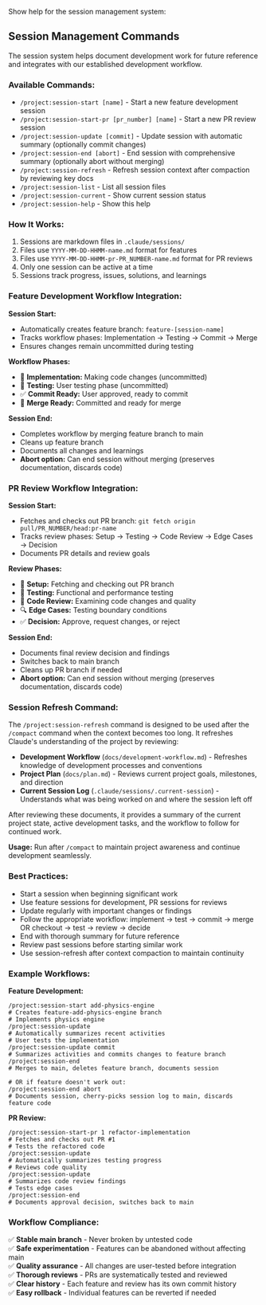 Show help for the session management system:

## Session Management Commands

The session system helps document development work for future reference and integrates with our established development workflow.

### Available Commands:

- `/project:session-start [name]` - Start a new feature development session
- `/project:session-start-pr [pr_number] [name]` - Start a new PR review session
- `/project:session-update [commit]` - Update session with automatic summary (optionally commit changes)
- `/project:session-end [abort]` - End session with comprehensive summary (optionally abort without merging)
- `/project:session-refresh` - Refresh session context after compaction by reviewing key docs
- `/project:session-list` - List all session files
- `/project:session-current` - Show current session status
- `/project:session-help` - Show this help

### How It Works:

1. Sessions are markdown files in `.claude/sessions/`
2. Files use `YYYY-MM-DD-HHMM-name.md` format for features
3. Files use `YYYY-MM-DD-HHMM-pr-PR_NUMBER-name.md` format for PR reviews
4. Only one session can be active at a time
5. Sessions track progress, issues, solutions, and learnings

### Feature Development Workflow Integration:

**Session Start:**
- Automatically creates feature branch: `feature-[session-name]`
- Tracks workflow phases: Implementation → Testing → Commit → Merge
- Ensures changes remain uncommitted during testing

**Workflow Phases:**
- 🔧 **Implementation:** Making code changes (uncommitted)
- 🧪 **Testing:** User testing phase (uncommitted)
- ✅ **Commit Ready:** User approved, ready to commit
- 🚀 **Merge Ready:** Committed and ready for merge

**Session End:**
- Completes workflow by merging feature branch to main
- Cleans up feature branch
- Documents all changes and learnings
- **Abort option:** Can end session without merging (preserves documentation, discards code)

### PR Review Workflow Integration:

**Session Start:**
- Fetches and checks out PR branch: `git fetch origin pull/PR_NUMBER/head:pr-name`
- Tracks review phases: Setup → Testing → Code Review → Edge Cases → Decision
- Documents PR details and review goals

**Review Phases:**
- 🔄 **Setup:** Fetching and checking out PR branch
- 🧪 **Testing:** Functional and performance testing
- 📝 **Code Review:** Examining code changes and quality
- 🔍 **Edge Cases:** Testing boundary conditions
- ✅ **Decision:** Approve, request changes, or reject

**Session End:**
- Documents final review decision and findings
- Switches back to main branch
- Cleans up PR branch if needed
- **Abort option:** Can end session without merging (preserves documentation, discards code)

### Session Refresh Command:

The `/project:session-refresh` command is designed to be used after the `/compact` command when the context becomes too long. It refreshes Claude's understanding of the project by reviewing:

- **Development Workflow** (`docs/development-workflow.md`) - Refreshes knowledge of development processes and conventions
- **Project Plan** (`docs/plan.md`) - Reviews current project goals, milestones, and direction
- **Current Session Log** (`.claude/sessions/.current-session`) - Understands what was being worked on and where the session left off

After reviewing these documents, it provides a summary of the current project state, active development tasks, and the workflow to follow for continued work.

**Usage:** Run after `/compact` to maintain project awareness and continue development seamlessly.

### Best Practices:

- Start a session when beginning significant work
- Use feature sessions for development, PR sessions for reviews
- Update regularly with important changes or findings
- Follow the appropriate workflow: implement → test → commit → merge OR checkout → test → review → decide
- End with thorough summary for future reference
- Review past sessions before starting similar work
- Use session-refresh after context compaction to maintain continuity

### Example Workflows:

**Feature Development:**
```
/project:session-start add-physics-engine
# Creates feature-add-physics-engine branch
# Implements physics engine
/project:session-update
# Automatically summarizes recent activities
# User tests the implementation
/project:session-update commit
# Summarizes activities and commits changes to feature branch
/project:session-end
# Merges to main, deletes feature branch, documents session

# OR if feature doesn't work out:
/project:session-end abort
# Documents session, cherry-picks session log to main, discards feature code
```

**PR Review:**
```
/project:session-start-pr 1 refactor-implementation
# Fetches and checks out PR #1
# Tests the refactored code
/project:session-update
# Automatically summarizes testing progress
# Reviews code quality
/project:session-update
# Summarizes code review findings
# Tests edge cases
/project:session-end
# Documents approval decision, switches back to main
```

### Workflow Compliance:

✅ **Stable main branch** - Never broken by untested code  
✅ **Safe experimentation** - Features can be abandoned without affecting main  
✅ **Quality assurance** - All changes are user-tested before integration  
✅ **Thorough reviews** - PRs are systematically tested and reviewed  
✅ **Clear history** - Each feature and review has its own commit history  
✅ **Easy rollback** - Individual features can be reverted if needed